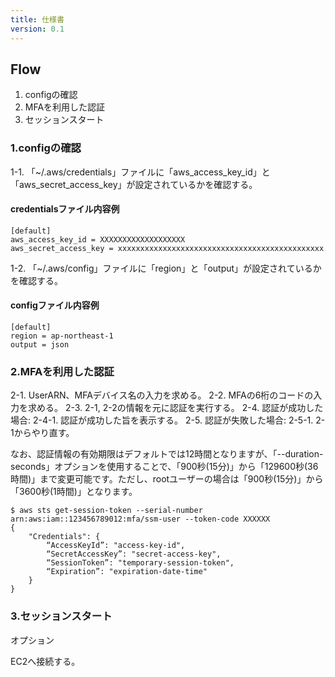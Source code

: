 ```yaml
---
title: 仕様書
version: 0.1
---
```


## Flow

1. configの確認
2. MFAを利用した認証
3. セッションスタート

### 1.configの確認

1-1. 「~/.aws/credentials」ファイルに「aws_access_key_id」と「aws_secret_access_key」が設定されているかを確認する。

#### credentialsファイル内容例

``` text
[default]
aws_access_key_id = XXXXXXXXXXXXXXXXXXX
aws_secret_access_key = xxxxxxxxxxxxxxxxxxxxxxxxxxxxxxxxxxxxxxxxxxxxxx
```

1-2. 「~/.aws/config」ファイルに「region」と「output」が設定されているかを確認する。

#### configファイル内容例

``` text
[default]
region = ap-northeast-1
output = json
```

### 2.MFAを利用した認証

2-1. UserARN、MFAデバイス名の入力を求める。
2-2. MFAの6桁のコードの入力を求める。
2-3. 2-1, 2-2の情報を元に認証を実行する。
2-4. 認証が成功した場合:
    2-4-1. 認証が成功した旨を表示する。
2-5. 認証が失敗した場合:
    2-5-1. 2-1からやり直す。

なお、認証情報の有効期限はデフォルトでは12時間となりますが、「--duration-seconds」オプションを使用することで、「900秒(15分)」から「129600秒(36時間)」まで変更可能です。ただし、rootユーザーの場合は「900秒(15分)」から「3600秒(1時間)」となります。

```text
$ aws sts get-session-token --serial-number arn:aws:iam::123456789012:mfa/ssm-user --token-code XXXXXX
{
    "Credentials": {
        “AccessKeyId”: "access-key-id",
        “SecretAccessKey”: "secret-access-key",
        “SessionToken”: "temporary-session-token",
        “Expiration”: "expiration-date-time"
    }
}
```

### 3.セッションスタート

オプション

EC2へ接続する。
